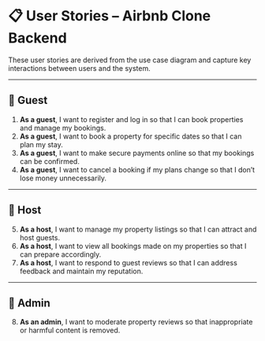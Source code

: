 # 📋 User Stories – Airbnb Clone Backend

These user stories are derived from the use case diagram and capture key interactions between users and the system.

---

## 🧍 Guest

1. **As a guest**, I want to register and log in so that I can book properties and manage my bookings.
2. **As a guest**, I want to book a property for specific dates so that I can plan my stay.
3. **As a guest**, I want to make secure payments online so that my bookings can be confirmed.
4. **As a guest**, I want to cancel a booking if my plans change so that I don’t lose money unnecessarily.

---

## 🧍 Host

5. **As a host**, I want to manage my property listings so that I can attract and host guests.
6. **As a host**, I want to view all bookings made on my properties so that I can prepare accordingly.
7. **As a host**, I want to respond to guest reviews so that I can address feedback and maintain my reputation.

---

## 🧍 Admin

8. **As an admin**, I want to moderate property reviews so that inappropriate or harmful content is removed.
